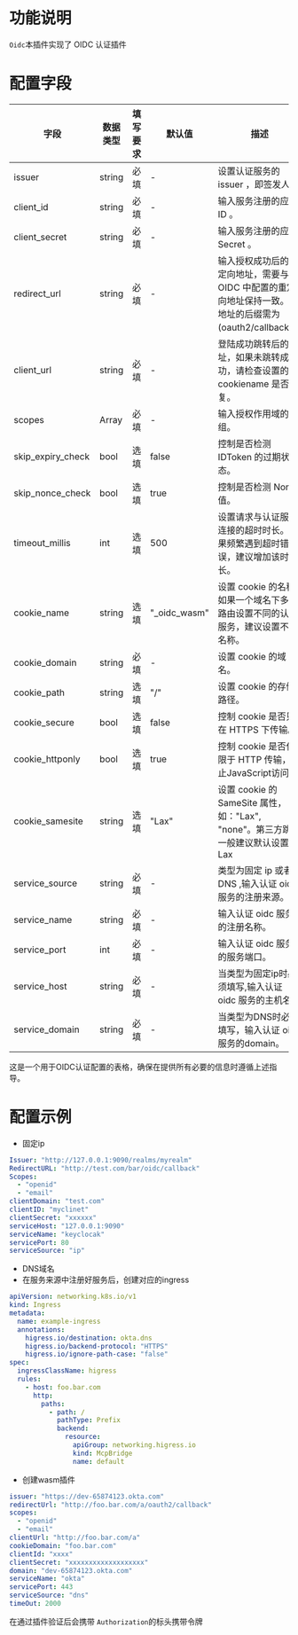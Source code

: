 # 功能说明
`Oidc`本插件实现了 OIDC 认证插件

# 配置字段
| 字段                | 数据类型   | 填写要求 | 默认值        | 描述                                                               |
|-------------------|--------|------|------------|------------------------------------------------------------------|
| issuer            | string | 必填   | -          | 设置认证服务的 issuer ，即签发人。                                            |
| client_id         | string | 必填   | -          | 输入服务注册的应用 ID 。                                                   |
| client_secret     | string | 必填   | -          | 输入服务注册的应用 Secret 。                                               |
| redirect_url      | string | 必填   | -          | 输入授权成功后的重定向地址，需要与 OIDC 中配置的重定向地址保持一致。该地址的后缀需为 (oauth2/callback)。 |
| client_url        | string | 必填   | -          | 登陆成功跳转后的地址，如果未跳转成功，请检查设置的 cookiename 是否重复。                       |
| scopes            | Array  | 必填   | -          | 输入授权作用域的数组。                                                      |
| skip_expiry_check | bool   | 选填   | false      | 控制是否检测 IDToken 的过期状态。                                            |
| skip_nonce_check  | bool   | 选填   | true       | 控制是否检测 Nonce 值。                                                  |
| timeout_millis    | int    | 选填   | 500        | 设置请求与认证服务连接的超时时长。如果频繁遇到超时错误，建议增加该时长。                             |
| cookie_name       | string | 选填   | "_oidc_wasm" | 设置 cookie 的名称, 如果一个域名下多个路由设置不同的认证服务，建议设置不同名称。                    |
| cookie_domain     | string | 必填   | -          | 设置 cookie 的域名。                                                   |
| cookie_path       | string | 选填   | "/"        | 设置 cookie 的存储路径。                                                 |
| cookie_secure     | bool   | 选填   | false      | 控制 cookie 是否只在 HTTPS 下传输。                                        |
| cookie_httponly   | bool   | 选填   | true       | 控制 cookie 是否仅限于 HTTP 传输，禁止JavaScript访问。                          |
| cookie_samesite   | string | 选填   | "Lax"      | 设置 cookie 的 SameSite 属性，如："Lax", "none"。第三方跳转一般建议默认设置为Lax        |
| service_source    | string | 必填   | -          | 类型为固定 ip 或者 DNS ,输入认证 oidc 服务的注册来源。                              |
| service_name      | string | 必填   | -          | 输入认证 oidc 服务的注册名称。                                               |
| service_port      | int    | 必填   | -          | 输入认证 oidc 服务的服务端口。                                               |
| service_host      | string | 必填   | -          | 当类型为固定ip时必须填写,输入认证 oidc 服务的主机名。                                  |
| service_domain    | string | 必填   | -          | 当类型为DNS时必须填写，输入认证 oidc 服务的domain。                                |

这是一个用于OIDC认证配置的表格，确保在提供所有必要的信息时遵循上述指导。
# 配置示例
- 固定ip
```yaml
Issuer: "http://127.0.0.1:9090/realms/myrealm"
RedirectURL: "http://test.com/bar/oidc/callback"
Scopes:
  - "openid"
  - "email"
clientDomain: "test.com"
clientID: "myclinet"
clientSecret: "xxxxxx"
serviceHost: "127.0.0.1:9090"
serviceName: "keyclocak"
servicePort: 80
serviceSource: "ip"
```
- DNS域名
- 在服务来源中注册好服务后，创建对应的ingress
```yaml
apiVersion: networking.k8s.io/v1
kind: Ingress
metadata:
  name: example-ingress
  annotations:
    higress.io/destination: okta.dns
    higress.io/backend-protocol: "HTTPS"
    higress.io/ignore-path-case: "false"
spec:
  ingressClassName: higress
  rules:
    - host: foo.bar.com
      http:
        paths:
          - path: /
            pathType: Prefix
            backend:
              resource:
                apiGroup: networking.higress.io
                kind: McpBridge
                name: default

```
- 创建wasm插件
```yaml
issuer: "https://dev-65874123.okta.com"
redirectUrl: "http://foo.bar.com/a/oauth2/callback"
scopes:
  - "openid"
  - "email"
clientUrl: "http://foo.bar.com/a"
cookieDomain: "foo.bar.com"
clientId: "xxxx"
clientSecret: "xxxxxxxxxxxxxxxxxxx"
domain: "dev-65874123.okta.com"
serviceName: "okta"
servicePort: 443
serviceSource: "dns"
timeOut: 2000
```
在通过插件验证后会携带 `Authorization`的标头携带令牌





